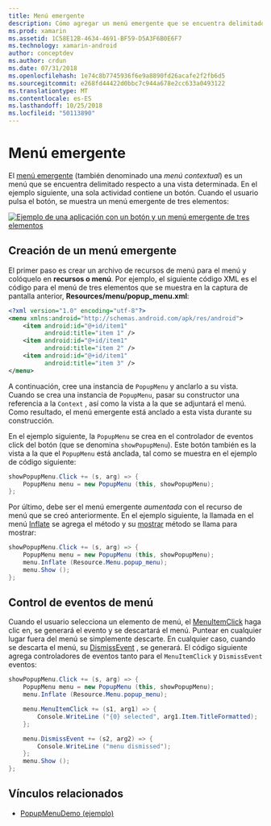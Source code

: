 ```yaml
---
title: Menú emergente
description: Cómo agregar un menú emergente que se encuentra delimitado respecto a una vista determinada.
ms.prod: xamarin
ms.assetid: 1C58E12B-4634-4691-BF59-D5A3F6B0E6F7
ms.technology: xamarin-android
author: conceptdev
ms.author: crdun
ms.date: 07/31/2018
ms.openlocfilehash: 1e74c8b7745936f6e9a8890fd26acafe2f2fb6d5
ms.sourcegitcommit: e268fd44422d0bbc7c944a678e2cc633a0493122
ms.translationtype: MT
ms.contentlocale: es-ES
ms.lasthandoff: 10/25/2018
ms.locfileid: "50113890"
---
```

# <a name="popup-menu"></a>Menú emergente

El [menú emergente](https://developer.xamarin.com/api/type/Android.Widget.PopupMenu/) (también denominado una _menú contextual_) es un menú que se encuentra delimitado respecto a una vista determinada. En el ejemplo siguiente, una sola actividad contiene un botón. Cuando el usuario pulsa el botón, se muestra un menú emergente de tres elementos:

[![Ejemplo de una aplicación con un botón y un menú emergente de tres elementos](popup-menu-images/01-app-example-sml.png)](popup-menu-images/01-app-example.png#lightbox)


## <a name="creating-a-popup-menu"></a>Creación de un menú emergente

El primer paso es crear un archivo de recursos de menú para el menú y colóquelo en **recursos o menú**. Por ejemplo, el siguiente código XML es el código para el menú de tres elementos que se muestra en la captura de pantalla anterior, **Resources/menu/popup_menu.xml**:

```xml
<?xml version="1.0" encoding="utf-8"?>
<menu xmlns:android="http://schemas.android.com/apk/res/android">
    <item android:id="@+id/item1"
          android:title="item 1" />
    <item android:id="@+id/item1"
          android:title="item 2" />
    <item android:id="@+id/item1"
          android:title="item 3" />
</menu>
```

A continuación, cree una instancia de `PopupMenu` y anclarlo a su vista. Cuando se crea una instancia de `PopupMenu`, pasar su constructor una referencia a la `Context` , así como la vista a la que se adjuntará el menú. Como resultado, el menú emergente está anclado a esta vista durante su construcción.

En el ejemplo siguiente, la `PopupMenu` se crea en el controlador de eventos click del botón (que se denomina `showPopupMenu`). Este botón también es la vista a la que el `PopupMenu` está anclada, tal como se muestra en el ejemplo de código siguiente:

```csharp
showPopupMenu.Click += (s, arg) => {
    PopupMenu menu = new PopupMenu (this, showPopupMenu);
};
```

Por último, debe ser el menú emergente *aumentada* con el recurso de menú que se creó anteriormente. En el ejemplo siguiente, la llamada en el menú [Inflate](https://developer.xamarin.com/api/member/Android.Views.LayoutInflater.Inflate/p/System.Int32/Android.Views.ViewGroup/) se agrega el método y su [mostrar](https://developer.xamarin.com/api/member/Android.Widget.PopupMenu.Show%28%29/) método se llama para mostrar:

```csharp
showPopupMenu.Click += (s, arg) => {
    PopupMenu menu = new PopupMenu (this, showPopupMenu);
    menu.Inflate (Resource.Menu.popup_menu);
    menu.Show ();
};
```


## <a name="handling-menu-events"></a>Control de eventos de menú

Cuando el usuario selecciona un elemento de menú, el [MenuItemClick](https://developer.xamarin.com/api/event/Android.Widget.PopupMenu.MenuItemClick/) haga clic en, se generará el evento y se descartará el menú. Puntear en cualquier lugar fuera del menú se simplemente descarte. En cualquier caso, cuando se descarta el menú, su [DismissEvent](https://developer.xamarin.com/api/member/Android.Widget.PopupMenu.Dismiss%28%29/) , se generará. El código siguiente agrega controladores de eventos tanto para el `MenuItemClick` y `DismissEvent` eventos:

```csharp
showPopupMenu.Click += (s, arg) => {
    PopupMenu menu = new PopupMenu (this, showPopupMenu);
    menu.Inflate (Resource.Menu.popup_menu);

    menu.MenuItemClick += (s1, arg1) => {
        Console.WriteLine ("{0} selected", arg1.Item.TitleFormatted);
    };

    menu.DismissEvent += (s2, arg2) => {
        Console.WriteLine ("menu dismissed");
    };
    menu.Show ();
};
```



## <a name="related-links"></a>Vínculos relacionados

- [PopupMenuDemo (ejemplo)](https://developer.xamarin.com/samples/monodroid/PopupMenuDemo/)
